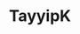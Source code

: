 ---
# Display name
title: TayyipK

# Full name (for SEO)
first_name: Tayyip
last_name: K

# Status emoji
status:
  emoji: ☕️

# Is this the primary user of the site?
superuser: true

# Highlight the author in author lists?
highlight_name: true

# Role/position
role: Chief Scientist

# Organizations/Affiliations
organizations:
  - name: Umbrella Corp.
    url: https://tayyipk.github.io/

# Social profiles
profiles:
  - icon: envelope
    icon_pack: fas
    url: 'mailto:your-email@example.com'
    label: E-mail Me
  - icon: twitter
    icon_pack: fab
    url: https://twitter.com/GetResearchDev
  - icon: instagram
    icon_pack: fab
    url: https://www.instagram.com/
  - icon: github
    icon_pack: fab
    url: https://github.com/gcushen
  - icon: linkedin
    icon_pack: fab
    url: https://www.linkedin.com/
  - icon: google-scholar
    icon_pack: ai
    url: https://scholar.google.com/
  - icon: orcid
    icon_pack: ai
    url: https://orcid.org/

# Interests
interests:
  - Artificial Intelligence
  - Computational Linguistics
  - Information Retrieval

# Education
education:
  - area: PhD Artificial Intelligence
    institution: Stanford University
    date_start: '2016-01-01'
    date_end: '2020-12-31'
    summary: |
      Thesis on *Why LLMs are awesome*. Supervised by [Prof Joe Smith](https://example.com). Presented papers at 5 IEEE conferences with the contributions being published in 2 Springer journals.
    button:
      text: 'Read Thesis'
      url: 'https://example.com'
  - area: MEng Artificial Intelligence
    institution: Massachusetts Institute of Technology
    date_start: '2016-01-01'
    date_end: '2020-12-31'
    summary: |
      GPA: 3.8/4.0

      Courses included:
      - lorem ipsum dolor sit amet, consectetur adipiscing elit
      - lorem ipsum dolor sit amet, consectetur adipiscing elit
      - lorem ipsum dolor sit amet, consectetur adipiscing elit
  - area: BSc Artificial Intelligence
    institution: Massachusetts Institute of Technology
    date_start: '2016-01-01'
    date_end: '2020-12-31'
    summary: |
      GPA: 3.4/4.0

      Courses included:
      - lorem ipsum dolor sit amet, consectetur adipiscing elit
      - lorem ipsum dolor sit amet, consectetur adipiscing elit
      - lorem ipsum dolor sit amet, consectetur adipiscing elit

# Work experience
work:
  - position: Director of Cloud Infrastructure
    company_name: GenCoin
    date_start: '2021-01-01'
    date_end: ''
    summary: |
      Responsibilities include:
      - lorem ipsum dolor sit amet, consectetur adipiscing elit
      - lorem ipsum dolor sit amet, consectetur adipiscing elit
      - lorem ipsum dolor sit amet, consectetur adipiscing elit
  - position: Backend Software Engineer
    company_name: X
    date_start: '2016-01-01'
    date_end: '2020-12-31'
    summary: |
      Responsibilities include:
      - Migrated infrastructure to a new data center
      - lorem ipsum dolor sit amet, consectetur adipiscing elit
      - lorem ipsum dolor sit amet, consectetur adipiscing elit

# Skills
skills:
  - name: Technical Skills
    items:
      - name: Python
        percent: 80
        icon: code-bracket
      - name: Data Science
        percent: 100
        icon: chart-bar
      - name: SQL
        percent: 40
        icon: circle-stack
  - name: Hobbies
    color: '#eeac02'
    color_border: '#f0bf23'
    items:
      - name: Hiking
        percent: 60
        icon: person-simple-walk
      - name: Cats
        percent: 100
        icon: cat
      - name: Photography
        percent: 80
        icon: camera

# Languages
languages:
  - name: English
    percent: 100
  - name: Chinese
    percent: 75
  - name: Portuguese
    percent: 25

# Awards
awards:
  - title: Neural Networks and Deep Learning
    url: https://www.coursera.org/learn/neural-networks-deep-learning
    date: '2023-11-25'
    awarder: Coursera
    icon: coursera
    summary: |
      I studied the foundational concept of neural networks and deep learning. By the end, I was familiar with the significant technological trends driving the rise of deep learning; build, train, and apply fully connected deep neural networks; implement efficient (vectorized) neural networks; identify key parameters in a neural network's architecture; and apply deep learning to your own applications.
  - title: Blockchain Fundamentals
    url: https://www.edx.org/professional-certificate/uc-berkeleyx-blockchain-fundamentals
    date: '2023-07-01'
    awarder: edX
    icon: edx
    summary: |
      Learned:
      - Synthesize your own blockchain solutions
      - Gain an in-depth understanding of the specific mechanics of Bitcoin
      - Understand Bitcoin's real-life applications and learn how to attack and destroy Bitcoin, Ethereum, smart contracts and Dapps, and alternatives to Bitcoin's Proof-of-Work consensus algorithm

# About Me
about: |
  Chien Shiung Wu is a professor of artificial intelligence at the Stanford AI Lab. Her research interests include distributed robotics, mobile computing and programmable matter. She leads the Robotic Neurobiology group, which develops self-reconfiguring robots, systems of self-organizing robots, and mobile sensor networks.
---